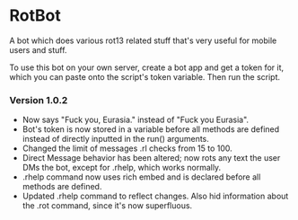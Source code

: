 # RotBot

A bot which does various rot13 related stuff that's very useful for mobile users and stuff.

To use this bot on your own server, create a bot app and get a token for it, which you can paste onto the script's token variable. Then run the script.

### Version 1.0.2
* Now says "Fuck you, Eurasia." instead of "Fuck you Eurasia".
* Bot's token is now stored in a variable before all methods are defined instead of directly inputted in the run() arguments.
* Changed the limit of messages .rl checks from 15 to 100.
* Direct Message behavior has been altered; now rots any text the user DMs the bot, except for .rhelp, which works normally.
* .rhelp command now uses rich embed and is declared before all methods are defined.
* Updated .rhelp command to reflect changes. Also hid information about the .rot command, since it's now superfluous.
